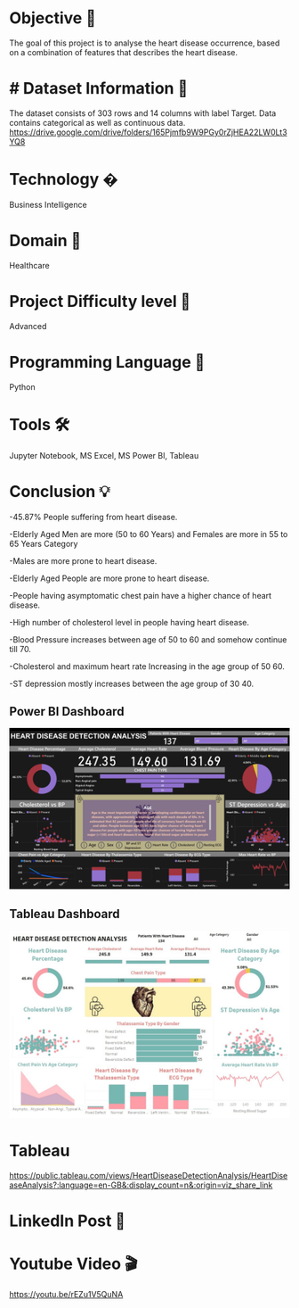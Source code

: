 # Objective 🎯
The goal of this project is to analyse the heart disease
occurrence, based on a combination of features that
describes the heart disease.
# # Dataset Information 📀
The dataset consists of 303 rows and 14 columns with label Target. Data contains categorical as well as continuous data. 
https://drive.google.com/drive/folders/165Pjmfb9W9PGy0rZjHEA22LW0Lt3YQ8
# Technology �
Business Intelligence
# Domain 🏥
Healthcare
# Project Difficulty level 🥇
Advanced
# Programming Language 🐍
Python
# Tools 🛠
Jupyter Notebook, MS
Excel, MS Power BI, Tableau
# Conclusion 💡
-45.87% People suffering from heart disease.

-Elderly Aged Men are more (50 to 60 Years) and Females are more in 55 to 65 Years Category

-Males are more prone to heart disease.

-Elderly Aged People are more prone to heart disease.

-People having asymptomatic chest pain have a higher chance of heart disease.

-High number of cholesterol level in people having heart disease.

-Blood Pressure increases between age of 50 to 60 and somehow continue till 70.

-Cholesterol and maximum heart rate Increasing in the age group of 50 60.

-ST depression mostly increases between the age group of 30 40.

## Power BI Dashboard
<p align="center">
  <img src="https://github.com/saakar30/Heart-Disease-Diagnostic-Analysis/blob/main/Heart%20Disease%20Analysis%20Power%20Bi.jpg">
</p>

## Tableau Dashboard
<p align="center">
  <img src="https://github.com/saakar30/Heart-Disease-Diagnostic-Analysis/blob/main/Heart%20Disease%20Analysis%20Tableau.jpg">
</p>

# Tableau 
https://public.tableau.com/views/HeartDiseaseDetectionAnalysis/HeartDiseaseAnalysis?:language=en-GB&:display_count=n&:origin=viz_share_link

# LinkedIn Post 📲


# Youtube Video 🎬
https://youtu.be/rEZu1V5QuNA
